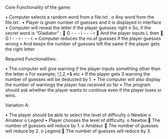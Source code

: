 Core Functionality of the game:

•	Computer selects a random word from a file.txt .
o	Any word from the file.txt .
•	Player is given number of guesses and it is displayed in interface
•	Computer will reveal the letter if the player guesses right 
o	So, if the secret word is “Gladiator” :
	G - - - i - - - r
	And the player inputs L then  G l - - i - - - r.
•	Computer reduces the no.of guesses if the player guesses wrong
•	And keeps the number of guesses left the same if the player gets the right letter


Required Functionalities:

•	The computer will give warning if the player inputs something other than the letter
o	For example; !,1,2,*& etc
•	If the player gets 3 warning the number of guesses will be deducted by 1.
•	The computer will also display the number of warnings the player has received so far
•	The program should ask whether the player wants to continue even if the player loses or wins.


Variation A:

•	The player should be able to select the level of difficulty
o	Newbie
o	Amateur
o	Legend 
•	Player chooses the level of difficulty.
o	Newbie
	The number of guesses will reduce by 1.
o	Amateur
	The number of guesses will reduce by 2.
o	Legend
	The number of guesses will reduce by 3.







